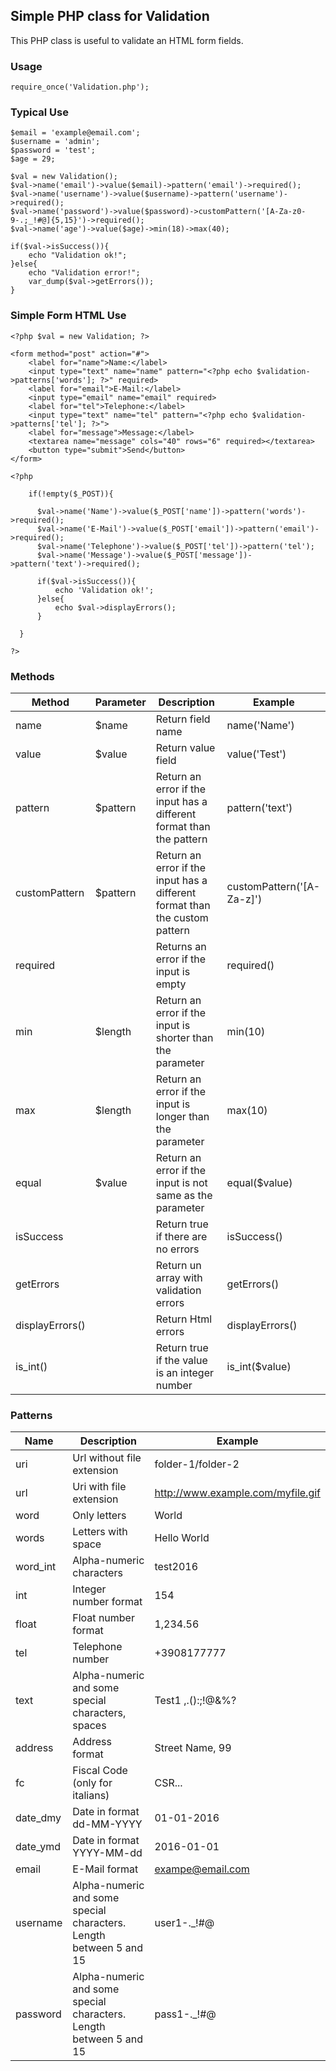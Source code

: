 ## Simple PHP class for Validation

This PHP class is useful to validate an HTML form fields.

### Usage

	require_once('Validation.php');

### Typical Use

	$email = 'example@email.com';
    $username = 'admin';
    $password = 'test';
    $age = 29;
    
    $val = new Validation();
	$val->name('email')->value($email)->pattern('email')->required();
    $val->name('username')->value($username)->pattern('username')->required();
    $val->name('password')->value($password)->customPattern('[A-Za-z0-9-.;_!#@]{5,15}')->required();
    $val->name('age')->value($age)->min(18)->max(40);
    
    if($val->isSuccess()){
    	echo "Validation ok!";
    }else{
    	echo "Validation error!";
        var_dump($val->getErrors());
    }

### Simple Form HTML Use

	<?php $val = new Validation; ?>
    
    <form method="post" action="#">
    	<label for="name">Name:</label>
        <input type="text" name="name" pattern="<?php echo $validation->patterns['words']; ?>" required>
        <label for="email">E-Mail:</label>
        <input type="email" name="email" required>
        <label for="tel">Telephone:</label>
        <input type="text" name="tel" pattern="<?php echo $validation->patterns['tel']; ?>">
        <label for="message">Message:</label>
        <textarea name="message" cols="40" rows="6" required></textarea>
        <button type="submit">Send</button>
    </form>
    
    <?php 
    	
        if(!empty($_POST)){
    	
          $val->name('Name')->value($_POST['name'])->pattern('words')->required();
          $val->name('E-Mail')->value($_POST['email'])->pattern('email')->required();
          $val->name('Telephone')->value($_POST['tel'])->pattern('tel');
          $val->name('Message')->value($_POST['message'])->pattern('text')->required();

          if($val->isSuccess()){
              echo 'Validation ok!';        
          }else{
              echo $val->displayErrors();
          }

      }
  
    ?>

### Methods

| Method          | Parameter | Description                                                                 | Example                   |
|-----------------|-----------|-----------------------------------------------------------------------------|---------------------------|
| name            | $name     | Return field name                                                           | name('Name')              |
| value           | $value    | Return value field                                                          | value('Test')             |
| pattern         | $pattern  | Return an error if the input has a different format than the pattern        | pattern('text')           |
| customPattern   | $pattern  | Return an error if the input has a different format than the custom pattern | customPattern('[A-Za-z]') |
| required        |           | Returns an error if the input is empty                                      | required()                |
| min             | $length   | Return an error if the input is shorter than the parameter                  | min(10)                   |
| max             | $length   | Return an error if the input is longer than the parameter                   | max(10)                   |
| equal           | $value    | Return an error if the input is not same as the parameter                   | equal($value)             |
| isSuccess       |           | Return true if there are no errors                                          | isSuccess()               |
| getErrors       |           | Return un array with validation errors                                      | getErrors()               |
| displayErrors() |           | Return Html errors                                                          | displayErrors()           |
| is_int() 		  |           | Return true if the value is an integer number                               | is_int($value)            |

### Patterns

| Name     | Description                                                        | Example                           |
|----------|--------------------------------------------------------------------|-----------------------------------|
| uri      | Url without file extension                                         | folder-1/folder-2                 |
| url      | Uri with file extension                                            | http://www.example.com/myfile.gif |
| word     | Only letters                                                       | World                             |
| words    | Letters with space                                                 | Hello World                       |
| word_int | Alpha-numeric characters                                           | test2016                          |
| int      | Integer number format                                              | 154                               |
| float    | Float number format                                                | 1,234.56                          |
| tel      | Telephone number                                                   | +3908177777                       |
| text     | Alpha-numeric and some special characters, spaces                  | Test1 ,.():;!@&%?                 |
| address  | Address format                                                     | Street Name, 99                   |
| fc       | Fiscal Code (only for italians)                                    | CSR...                            |
| date_dmy | Date in format dd-MM-YYYY                                          | 01-01-2016                        |
| date_ymd | Date in format YYYY-MM-dd                                          | 2016-01-01                        |
| email    | E-Mail format                                                      | exampe@email.com                  |
| username | Alpha-numeric and some special characters. Length between 5 and 15 | user1-._!#@                       |
| password | Alpha-numeric and some special characters. Length between 5 and 15 | pass1-._!#@                       |
